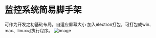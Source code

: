 # 监控系统简易脚手架
可作为开发之初基础布局，自适应屏幕大小
加入electron打包，可打包成win、mac、linux可执行程序。
![image](https://github.com/minner2/Monitoring-system-simple-layout/assets/86242724/4686857e-5bce-4d01-bf16-3ff6b81eadfb)
